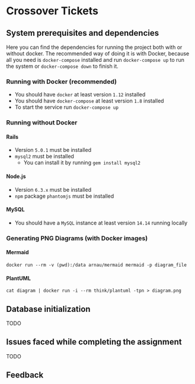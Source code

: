 # Crossover Tickets

## System prerequisites and dependencies

Here you can find the dependencies for running the project both with or without docker. The recommended way of doing it is with Docker, because all you need is `docker-compose` installed and run `docker-compose up` to run the system or `docker-compose down` to finish it.

### Running with Docker (recommended)
  * You should have `docker` at least version `1.12` installed
  * You should have `docker-compose` at least version `1.8` installed
  * To start the service run `docker-compose up`

### Running without Docker

#### Rails
  * Version `5.0.1` must be installed
  * `mysql2` must be installed
    - You can install it by running `gem install mysql2`

#### Node.js
  * Version `6.3.x` must be installed
  * `npm` package `phantomjs` must be installed

#### MySQL
  * You should have a `MySQL` instance at least version `14.14` running locally

### Generating PNG Diagrams (with Docker images)

#### Mermaid
```
docker run --rm -v (pwd):/data arnau/mermaid mermaid -p diagram_file
```

#### PlantUML
```
cat diagram | docker run -i --rm think/plantuml -tpn > diagram.png
```


## Database initialization
  TODO

## Issues faced while completing the assignment
  TODO

## Feedback
